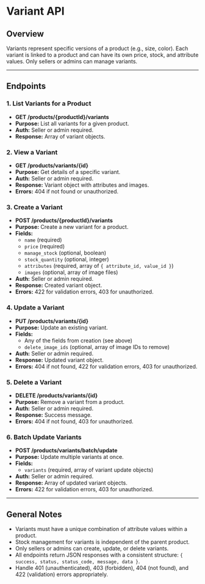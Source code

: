# Variant API

## Overview
Variants represent specific versions of a product (e.g., size, color). Each variant is linked to a product and can have its own price, stock, and attribute values. Only sellers or admins can manage variants.

---

## Endpoints

### 1. List Variants for a Product
- **GET /products/{productId}/variants**
- **Purpose:** List all variants for a given product.
- **Auth:** Seller or admin required.
- **Response:** Array of variant objects.

### 2. View a Variant
- **GET /products/variants/{id}**
- **Purpose:** Get details of a specific variant.
- **Auth:** Seller or admin required.
- **Response:** Variant object with attributes and images.
- **Errors:** 404 if not found or unauthorized.

### 3. Create a Variant
- **POST /products/{productId}/variants**
- **Purpose:** Create a new variant for a product.
- **Fields:**
  - `name` (required)
  - `price` (required)
  - `manage_stock` (optional, boolean)
  - `stock_quantity` (optional, integer)
  - `attributes` (required, array of `{ attribute_id, value_id }`)
  - `images` (optional, array of image files)
- **Auth:** Seller or admin required.
- **Response:** Created variant object.
- **Errors:** 422 for validation errors, 403 for unauthorized.

### 4. Update a Variant
- **PUT /products/variants/{id}**
- **Purpose:** Update an existing variant.
- **Fields:**
  - Any of the fields from creation (see above)
  - `delete_image_ids` (optional, array of image IDs to remove)
- **Auth:** Seller or admin required.
- **Response:** Updated variant object.
- **Errors:** 404 if not found, 422 for validation errors, 403 for unauthorized.

### 5. Delete a Variant
- **DELETE /products/variants/{id}**
- **Purpose:** Remove a variant from a product.
- **Auth:** Seller or admin required.
- **Response:** Success message.
- **Errors:** 404 if not found, 403 for unauthorized.

### 6. Batch Update Variants
- **POST /products/variants/batch/update**
- **Purpose:** Update multiple variants at once.
- **Fields:**
  - `variants` (required, array of variant update objects)
- **Auth:** Seller or admin required.
- **Response:** Array of updated variant objects.
- **Errors:** 422 for validation errors, 403 for unauthorized.

---

## General Notes
- Variants must have a unique combination of attribute values within a product.
- Stock management for variants is independent of the parent product.
- Only sellers or admins can create, update, or delete variants.
- All endpoints return JSON responses with a consistent structure: `{ success, status, status_code, message, data }`.
- Handle 401 (unauthenticated), 403 (forbidden), 404 (not found), and 422 (validation) errors appropriately. 